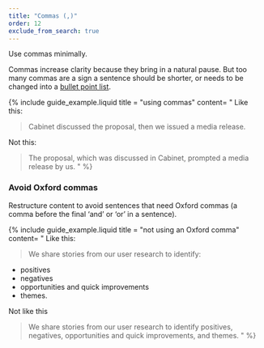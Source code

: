 ```yaml
---
title: "Commas (,)"
order: 12
exclude_from_search: true
---
```


Use commas minimally.

Commas increase clarity because they bring in a natural pause. But too many commas are a sign a sentence should be shorter, or needs to be changed into a [bullet point list](/content-structure/#bullet-point-lists).

{% include guide_example.liquid
  title = "using commas"
  content= "
Like this:

> Cabinet discussed the proposal, then we issued a media release.

Not this:

> The proposal, which was discussed in Cabinet, prompted a media release by us.
"
%}

### Avoid Oxford commas

Restructure content to avoid sentences that need Oxford commas (a comma before the final ‘and’ or ‘or’ in a sentence).

{% include guide_example.liquid
  title = "not using an Oxford comma"
  content= "
Like this:

> We share stories from our user research to identify:
- positives
- negatives
- opportunities and quick improvements
- themes.

Not like this

> We share stories from our user research to identify positives, negatives, opportunities and quick improvements, and themes.
"
%}
